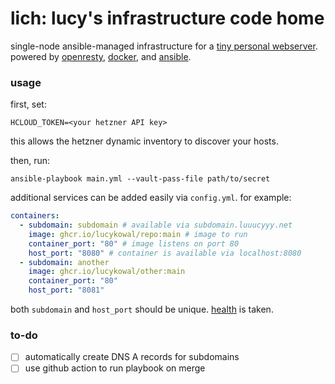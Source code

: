 # lich: lucy's infrastructure code home

single-node ansible-managed infrastructure for a
[tiny personal webserver](https://cv.luuucyyy.net). powered by
[openresty](https://openresty.org), [docker](https://www.docker.com), and
[ansible](https://docs.ansible.com).

### usage

first, set:

```
HCLOUD_TOKEN=<your hetzner API key>
```

this allows the hetzner dynamic inventory to discover your hosts.

then, run:

```shell
ansible-playbook main.yml --vault-pass-file path/to/secret
```

additional services can be added easily via `config.yml`. for example:

```yaml
containers:
  - subdomain: subdomain # available via subdomain.luuucyyy.net
    image: ghcr.io/lucykowal/repo:main # image to run
    container_port: "80" # image listens on port 80
    host_port: "8080" # container is available via localhost:8080
  - subdomain: another
    image: ghcr.io/lucykowal/other:main
    container_port: "80"
    host_port: "8081"
```

both `subdomain` and `host_port` should be unique.
[health](https://health.luuucyyy.net) is taken.

### to-do

- [ ] automatically create DNS A records for subdomains
- [ ] use github action to run playbook on merge
